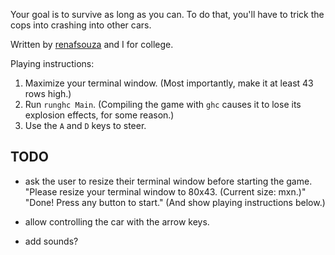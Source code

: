 Your goal is to survive as long as you can. To do that, you'll have to trick the cops into crashing into other cars.

Written by [renafsouza](https://github.com/renafsouza) and I for college.

Playing instructions:
1. Maximize your terminal window. (Most importantly, make it at least 43 rows high.)
2. Run ```runghc Main```. (Compiling the game with `ghc` causes it to lose its explosion effects, for some reason.)
3. Use the `A` and `D` keys to steer.

TODO
------------

- ask the user to resize their terminal window before starting the game.  
    "Please resize your terminal window to 80x43. (Current size: mxn.)"  
    "Done! Press any button to start." (And show playing instructions below.)

- allow controlling the car with the arrow keys.

- add sounds?
